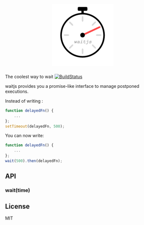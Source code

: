 
# <div align="center"><img width="200px" src="waitjs.png"></div>

The coolest way to wait
[![BuildStatus](https://travis-ci.org/KamiKillertO/waitjs.svg?branch=feature%20waitThenCatch)](https://travis-ci.org/KamiKillertO/waitjs)

waitjs provides you a promise-like interface to manage postponed executions.

Instead of writing :

```javascript
function delayedFn() {
    ...
};
setTimeout(delayedFn, 500);
```

 You can now write:

 ```javascript
 function delayedFn() {
     ...
 };
 wait(500).then(delayedFn);
 ```

## API

### wait(time)

## License

MIT
